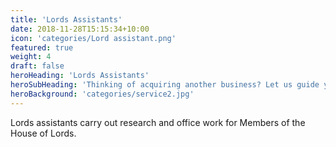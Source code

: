 ```yaml
---
title: 'Lords Assistants'
date: 2018-11-28T15:15:34+10:00
icon: 'categories/Lord assistant.png'
featured: true
weight: 4
draft: false
heroHeading: 'Lords Assistants'
heroSubHeading: 'Thinking of acquiring another business? Let us guide you through the process.'
heroBackground: 'categories/service2.jpg'
---
```


Lords assistants carry out research and office work for Members of the House of Lords.

